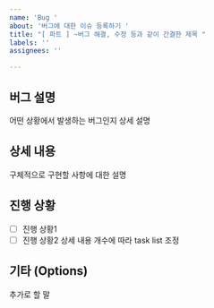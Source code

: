 ```yaml
---
name: 'Bug '
about: '버그에 대한 이슈 등록하기 '
title: "[ 파트 ] ~버그 해결, 수정 등과 같이 간결한 제목 "
labels: ''
assignees: ''

---
```


## 버그 설명
어떤 상황에서 발생하는 버그인지 상세 설명

## 상세 내용 
구체적으로 구현할 사항에 대한 설명

## 진행 상황
- [ ] 진행 상황1
- [ ] 진행 상황2
상세 내용 개수에 따라 task list 조정

## 기타 (Options)
추가로 할 말
